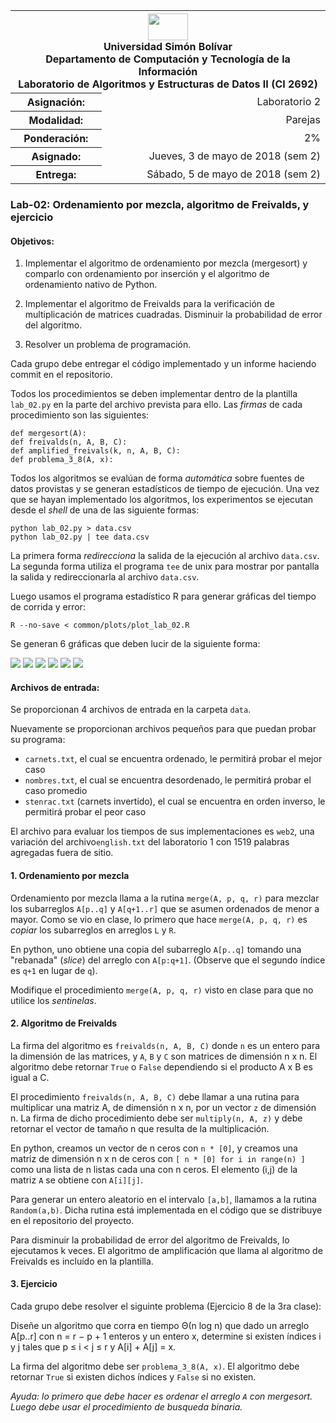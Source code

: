 <table>
	<tr>
		<th colspan="2" style="text-align:center">
			<img src="http://www.usb.ve/conocer/corporativa/archivos/logos/logo/logo.gif" width="64" height="43"><br/>
			Universidad Sim&oacute;n Bol&iacute;var<br/>
			Departamento de Computaci&oacute;n y Tecnolog&iacute;a de la Informaci&oacute;n<br/>
			Laboratorio de Algoritmos y Estructuras de Datos II (CI 2692)
	</tr>
	<tr>
		<th scope="row">Asignaci&oacute;n:</th>
		<td style="text-align:right">Laboratorio 2</td>
	</tr>
	<tr>
		<th scope="row">Modalidad:</th>
		<td style="text-align:right">Parejas</td>
	</tr>
	<tr>
		<th scope="row">Ponderación:</th>
		<td style="text-align:right">2%</td>
	</tr>
	<tr>
		<th scope="row">Asignado:</th>
		<td style="text-align:right">Jueves, 3 de mayo de 2018 (sem 2)</td>
	</tr>
	<tr>
		<th scope="row">Entrega:</th>
		<td style="text-align:right">Sábado, 5 de mayo de 2018 (sem 2)</td>
	</tr>
</table>

### Lab-02: Ordenamiento por mezcla, algoritmo de Freivalds, y ejercicio

#### Objetivos:

1. Implementar el algoritmo de ordenamiento por mezcla (mergesort) y comparlo con 
ordenamiento por inserci&oacute;n y el algoritmo de ordenamiento nativo de Python.

1. Implementar el algoritmo de Freivalds para la verificaci&oacute;n de multiplicaci&oacute;n
de matrices cuadradas. Disminuir la probabilidad de error del algoritmo.

1. Resolver un problema de programaci&oacute;n.

Cada grupo debe entregar el c&oacute;digo implementado y un informe haciendo commit 
en el repositorio.

Todos los procedimientos se deben implementar dentro de la plantilla `lab_02.py` 
en la parte del archivo prevista para ello. Las *firmas* de cada procedimiento son las siguientes:

```
def mergesort(A):
def freivalds(n, A, B, C):
def amplified_freivals(k, n, A, B, C):
def problema_3_8(A, x):
```

Todos los algoritmos se eval&uacute;an de forma *autom&aacute;tica* sobre fuentes
de datos provistas y se generan estad&iacute;sticos de tiempo de ejecuci&oacute;n.
Una vez que se hayan implementado los algoritmos, los experimentos se ejecutan desde
el *shell* de una de las siguiente formas:

```
python lab_02.py > data.csv
python lab_02.py | tee data.csv
```

La primera forma *redirecciona* la salida de la ejecuci&oacute;n al archivo ```data.csv```.
La segunda forma utiliza el programa ```tee``` de unix para mostrar por pantalla la salida y
redireccionarla al archivo ```data.csv```.

Luego usamos el programa estad&iacute;stico R para generar gr&aacute;ficas del tiempo 
de corrida y error:

```
R --no-save < common/plots/plot_lab_02.R
```

Se generan 6 gr&aacute;ficas que deben lucir de la siguiente forma:

![](example/lab_02/plot_01.png)
![](example/lab_02/plot_02.png)
![](example/lab_02/plot_03.png)
![](example/lab_02/plot_04.png)
![](example/lab_02/plot_05.png)
![](example/lab_02/plot_06.png)


#### Archivos de entrada:
Se proporcionan 4 archivos de entrada en la carpeta `data`.

Nuevamente se proporcionan archivos peque&ntilde;os para que puedan probar su programa:
* `carnets.txt`, el cual se encuentra ordenado, le permitirá probar el mejor caso
* `nombres.txt`, el cual se encuentra desordenado, le permitirá probar el caso promedio
* `stenrac.txt` (carnets invertido), el cual se encuentra en orden inverso, le permitirá probar el peor caso

El archivo para evaluar los tiempos de sus implementaciones es `web2`,
una variaci&oacute;n del archivo`english.txt` del laboratorio 1 con 1519 palabras
agregadas fuera de sitio.

#### 1. Ordenamiento por mezcla

Ordenamiento por mezcla llama a la rutina ```merge(A, p, q, r)``` para mezclar
los subarreglos ```A[p..q]``` y ```A[q+1..r]``` que se asumen ordenados de menor
a mayor. Como se vio en clase, lo primero que hace ```merge(A, p, q, r)``` es 
*copiar* los subarreglos en arreglos ```L``` y ```R```. 

En python, uno obtiene una copia del subarreglo ```A[p..q]``` tomando una "rebanada"
(*slice*) del arreglo con ```A[p:q+1]```. (Observe que el segundo &iacute;ndice es 
```q+1``` en lugar de ```q```).

Modifique el procedimiento ```merge(A, p, q, r)``` visto en clase para que no utilice 
los *sentinelas*.


#### 2. Algoritmo de Freivalds

La firma del algoritmo es ```freivalds(n, A, B, C)``` donde ```n``` es un entero
para la dimensi&oacute;n de las matrices, y ```A```, ```B``` y ```C``` son matrices
de dimensi&oacute;n n x n. El algoritmo debe retornar ```True``` o ```False```
dependiendo si el producto A x B es igual a C.

El procedimiento ```freivalds(n, A, B, C)``` debe llamar a una rutina para multiplicar
una matriz A, de dimensi&oacute;n n x n, por un vector ```z``` de dimensi&oacute;n n.
La firma de dicho procedimiento debe ser ```multiply(n, A, z)``` y debe retornar el
vector de tama&ntilde;o n que resulta de la multiplicaci&oacute;n.

En python, creamos un vector de n ceros con ```n * [0]```, y creamos una matriz de 
dimensi&oacute;n n x n de ceros con ```[ n * [0] for i in range(n) ]``` como una
lista de n listas cada una con n ceros. El elemento (i,j) de la matriz ```A``` se
obtiene con ```A[i][j]```.

Para generar un entero aleatorio en el intervalo ```[a,b]```, llamamos a la rutina
```Random(a,b)```. Dicha rutina est&aacute; implementada en el c&oacute;digo que
se distribuye en el repositorio del proyecto.

Para disminuir la probabilidad de error del algoritmo de Freivalds, lo ejecutamos
k veces. El algoritmo de amplificaci&oacute;n que llama al algoritmo de Freivalds
es inclu&iacute;do en la plantilla.


#### 3. Ejercicio

Cada grupo debe resolver el siguinte problema (Ejercicio 8 de la 3ra clase):

Dise&ntilde;e un algoritmo que corra en tiempo &Theta;(n log n) que dado un
arreglo A[p..r] con n = r − p + 1 enteros y un entero x, determine si existen
&iacute;ndices i y j tales que p &le; i &lt; j &le; r y A[i] + A[j] = x.

La firma del algoritmo debe ser ```problema_3_8(A, x)```. El algoritmo debe retornar
```True``` si existen dichos &iacute;ndices y ```False``` si no existen.

*Ayuda: lo primero que debe hacer es ordenar el arreglo ```A``` con mergesort. Luego
debe usar el procedimiento de busqueda binaria.*


